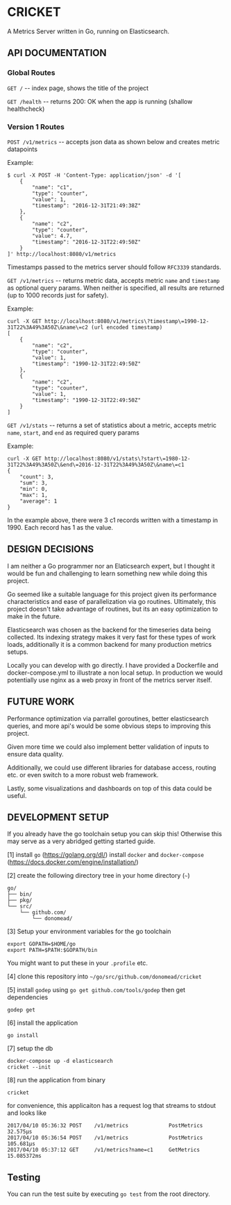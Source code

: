 # CRICKET

A Metrics Server written in Go, running on Elasticsearch.

## API DOCUMENTATION

### Global Routes

`GET /` -- index page, shows the title of the project

`GET /health` -- returns 200: OK when the app is running (shallow healthcheck)

### Version 1 Routes

`POST /v1/metrics` -- accepts json data as shown below and creates metric datapoints

Example:
```
$ curl -X POST -H 'Content-Type: application/json' -d '[
	{
		"name": "c1",
		"type": "counter",
		"value": 1,
		"timestamp": "2016-12-31T21:49:38Z"
	},
	{
		"name": "c2",
		"type": "counter",
		"value": 4.7,
		"timestamp": "2016-12-31T22:49:50Z"
	}
]' http://localhost:8080/v1/metrics
```
Timestamps passed to the metrics server should follow `RFC3339` standards.

`GET /v1/metrics` -- returns metric data, accepts metric `name` and `timestamp` as optional query params.
When neither is specified, all results are returned (up to 1000 records just for safety).

Example:
```
curl -X GET http://localhost:8080/v1/metrics\?timestamp\=1990-12-31T22%3A49%3A50Z\&name\=c2 (url encoded timestamp)
[
  	{
	    "name": "c2",
	    "type": "counter",
	    "value": 1,
	    "timestamp": "1990-12-31T22:49:50Z"
	},
	{
	    "name": "c2",
	    "type": "counter",
	    "value": 1,
	    "timestamp": "1990-12-31T22:49:50Z"
	}
]
```

`GET /v1/stats` -- returns a set of statistics about a metric, accepts metric `name`, `start`, and `end`
as required query params

Example:
```
curl -X GET http://localhost:8080/v1/stats\?start\=1980-12-31T22%3A49%3A50Z\&end\=2016-12-31T22%3A49%3A50Z\&name\=c1
{
	"count": 3,
	"sum": 3,
	"min": 0,
	"max": 1,
	"average": 1
}
```
In the example above, there were 3 c1 records written with a timestamp in 1990. Each record has 1 as the value.

## DESIGN DECISIONS

I am neither a Go programmer nor an Elaticsearch expert, but I thought it would be fun and challenging
to learn something new while doing this project.

Go seemed like a suitable language for this project given its performance characteristics and ease of parallelization
via go routines. Ultimately, this project doesn't take advantage of routines, but its an easy optimization to
make in the future.

Elasticsearch was chosen as the backend for the timeseries data being collected. Its indexing strategy makes
it very fast for these types of work loads, additionally it is a common backend for many production metrics setups.

Locally you can develop with go directly. I have provided a Dockerfile and docker-compose.yml to
illustrate a non local setup. In production we would potentially use nginx as a web proxy in front of the
metrics server itself.

## FUTURE WORK

Performance optimization via parrallel goroutines, better elasticsearch queries, and more api's would be some
obvious steps to improving this project.

Given more time we could also implement better validation of inputs to ensure data quality.

Additionally, we could use different libraries for database access, routing etc. or even switch to a
more robust web framework.

Lastly, some visualizations and dashboards on top of this data could be useful.

## DEVELOPMENT SETUP

If you already have the go toolchain setup you can skip this!
Otherwise this may serve as a very abridged getting started guide.

[1] install `go` (https://golang.org/dl/)
    install `docker` and `docker-compose` (https://docs.docker.com/engine/installation/)

[2] create the following directory tree in your home directory (`~`)
```
go/
├── bin/
├── pkg/
└── src/
    └── github.com/
    	└── donomead/
```

[3] Setup your environment variables for the go toolchain
```
export GOPATH=$HOME/go
export PATH=$PATH:$GOPATH/bin
```
You might want to put these in your `.profile` etc.

[4] clone this repository into `~/go/src/github.com/donomead/cricket`

[5] install `godep` using `go get github.com/tools/godep` then get dependencies
```
godep get
```

[6] install the application
```
go install
```

[7] setup the db
```
docker-compose up -d elasticsearch
cricket --init
```

[8] run the application from binary
```
cricket
```

for convenience, this applicaiton has a request log
that streams to stdout and looks like

```
2017/04/10 05:36:32 POST	/v1/metrics	            PostMetrics	32.575µs
2017/04/10 05:36:54 POST	/v1/metrics	            PostMetrics	105.681µs
2017/04/10 05:37:12 GET	    /v1/metrics?name=c1		GetMetrics	15.085372ms
```

## Testing

You can run the test suite by executing `go test` from the root directory.
